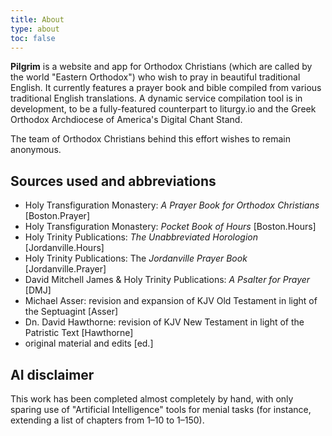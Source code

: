 ```yaml
---
title: About
type: about
toc: false
---
```


**Pilgrim** is a website and app for Orthodox Christians (which are called by the world "Eastern Orthodox") who wish to pray in beautiful traditional English. It currently features a prayer book and bible compiled from various traditional English translations. A dynamic service compilation tool is in development, to be a fully-featured counterpart to liturgy.io and the Greek Orthodox Archdiocese of America's Digital Chant Stand.

The team of Orthodox Christians behind this effort wishes to remain anonymous.

## Sources used and abbreviations
- Holy Transfiguration Monastery: _A Prayer Book for Orthodox Christians_ [Boston.Prayer]
- Holy Transfiguration Monastery: _Pocket Book of Hours_ [Boston.Hours]
- Holy Trinity Publications: _The Unabbreviated Horologion_ [Jordanville.Hours]
- Holy Trinity Publications: The _Jordanville Prayer Book_ [Jordanville.Prayer]
- David Mitchell James & Holy Trinity Publications: _A Psalter for Prayer_ [DMJ]
- Michael Asser: revision and expansion of KJV Old Testament in light of the Septuagint [Asser]
- Dn. David Hawthorne: revision of KJV New Testament in light of the Patristic Text [Hawthorne]
- original material and edits [ed.]

## AI disclaimer
This work has been completed almost completely by hand, with only sparing use of "Artificial Intelligence" tools for menial tasks (for instance, extending a list of chapters from 1–10 to 1–150).
